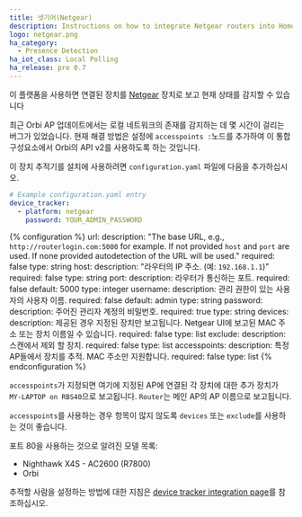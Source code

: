 ```yaml
---
title: 넷기어(Netgear)
description: Instructions on how to integrate Netgear routers into Home Assistant.
logo: netgear.png
ha_category:
  - Presence Detection
ha_iot_class: Local Polling
ha_release: pre 0.7
---
```


이 플랫폼을 사용하면 연결된 장치를 [Netgear](https://www.netgear.com/) 장치로 보고 현재 상태를 감지할 수 있습니다

<div class='note'>

최근 Orbi AP 업데이트에서는 로컬 네트워크의 존재를 감지하는 데 몇 시간이 걸리는 버그가 있었습니다. 현재 해결 방법은 설정에 `accesspoints :`노드를 추가하여 이 통합구성요소에서 Orbi의 API v2를 사용하도록 하는 것입니다.

</div>

이 장치 추적기를 설치에 사용하려면 `configuration.yaml` 파일에 다음을 추가하십시오.

```yaml
# Example configuration.yaml entry
device_tracker:
  - platform: netgear
    password: YOUR_ADMIN_PASSWORD
```

{% configuration %}
url:
  description: "The base URL, e.g., `http://routerlogin.com:5000` for example. If not provided `host` and `port` are used. If none provided autodetection of the URL will be used." 
  required: false
  type: string
host:
  description: "라우터의 IP 주소. (예: `192.168.1.1`)"
  required: false
  type: string
port:
  description: 라우터가 통신하는 포트.
  required: false
  default: 5000
  type: integer
username:
  description: 관리 권한이 있는 사용자의 사용자 이름.
  required: false
  default: admin
  type: string
password:
  description: 주어진 관리자 계정의 비밀번호.
  required: true
  type: string
devices:
  description: 제공된 경우 지정된 장치만 보고됩니다. Netgear UI에 보고된 MAC 주소 또는 장치 이름일 수 있습니다.
  required: false
  type: list
exclude:
  description: 스캔에서 제외 할 장치.
  required: false
  type: list
accesspoints:
  description: 특정 AP들에서 장치를 추적. MAC 주소만 지원합니다.
  required: false
  type: list
{% endconfiguration %}

`accesspoints`가 지정되면 여기에 지정된 AP에 연결된 각 장치에 대한 추가 장치가 `MY-LAPTOP on RBS40`으로 보고됩니다. `Router`는 메인 AP의 AP 이름으로 보고됩니다.

`accesspoints`를 사용하는 경우 항목이 많지 않도록 `devices` 또는 `exclude`를 사용하는 것이 좋습니다.

포트 80을 사용하는 것으로 알려진 모델 목록:
- Nighthawk X4S - AC2600 (R7800)
- Orbi

추적할 사람을 설정하는 방법에 대한 지침은 [device tracker integration page](/integrations/device_tracker/)를 참조하십시오.